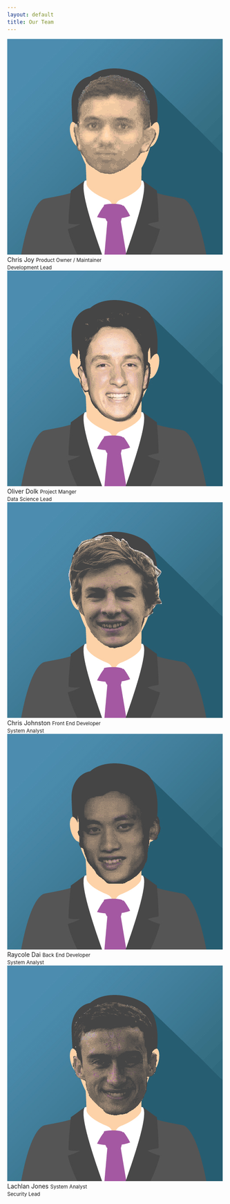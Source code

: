 ```yaml
---
layout: default
title: Our Team
---
```


<div class="team-block">
    <div class="member">
        <img src="assets/images/humans/JoyC.jpg" />
        <span>Chris Joy</span>
        <small>Product Owner / Maintainer <br> Development Lead</small>
    </div>
    <div class="member">
        <img src="assets/images/humans/DolkO.jpg" />
        <span>Oliver Dolk</span>
        <small>Project Manger <br> Data Science Lead</small>
    </div>
    <div class="member">
        <img src="assets/images/humans/JohsntonC.jpg" />
        <span>Chris Johnston</span>
        <small>Front End Developer <br> System Analyst</small>
    </div>
    <div class="member">
        <img src="assets/images/humans/DaiR.jpg" />
        <span>Raycole Dai</span>
        <small>Back End Developer <br> System Analyst</small>
    </div>
    <div class="member">
        <img src="assets/images/humans/JonesL.jpg" />
        <span>Lachlan Jones</span>
        <small>System Analyst <br> Security Lead</small>
    </div>
</div>

